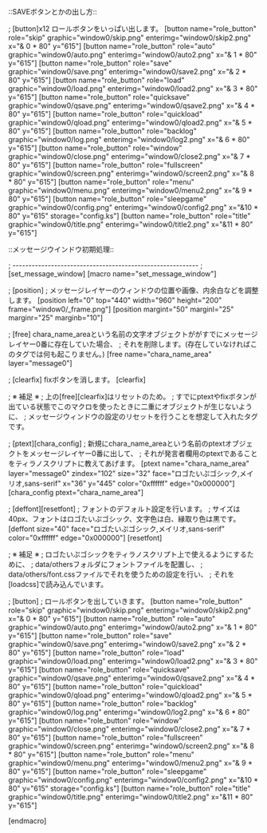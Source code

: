 

::SAVEボタンとかの出し方::

; [button]x12 ロールボタンをいっぱい出します。
[button name="role_button" role="skip"       graphic="window0/skip.png"   enterimg="window0/skip2.png"   x="& 0 * 80" y="615"]
[button name="role_button" role="auto"       graphic="window0/auto.png"   enterimg="window0/auto2.png"   x="& 1 * 80" y="615"]
[button name="role_button" role="save"       graphic="window0/save.png"   enterimg="window0/save2.png"   x="& 2 * 80" y="615"]
[button name="role_button" role="load"       graphic="window0/load.png"   enterimg="window0/load2.png"   x="& 3 * 80" y="615"]
[button name="role_button" role="quicksave"  graphic="window0/qsave.png"  enterimg="window0/qsave2.png"  x="& 4 * 80" y="615"]
[button name="role_button" role="quickload"  graphic="window0/qload.png"  enterimg="window0/qload2.png"  x="& 5 * 80" y="615"]
[button name="role_button" role="backlog"    graphic="window0/log.png"    enterimg="window0/log2.png"    x="& 6 * 80" y="615"]
[button name="role_button" role="window"     graphic="window0/close.png"  enterimg="window0/close2.png"  x="& 7 * 80" y="615"]
[button name="role_button" role="fullscreen" graphic="window0/screen.png" enterimg="window0/screen2.png" x="& 8 * 80" y="615"]
[button name="role_button" role="menu"       graphic="window0/menu.png"   enterimg="window0/menu2.png"   x="& 9 * 80" y="615"]
[button name="role_button" role="sleepgame"  graphic="window0/config.png" enterimg="window0/config2.png" x="&10 * 80" y="615" storage="config.ks"]
[button name="role_button" role="title"      graphic="window0/title.png"  enterimg="window0/title2.png"  x="&11 * 80" y="615"]


::メッセージウインドウ初期処理::

; ----------------------------------------------------------
; [set_message_window]
[macro name="set_message_window"]

; [position]
; メッセージレイヤーのウィンドウの位置や画像、内余白などを調整します。
[position left="0" top="440" width="960" height="200" frame="window0/_frame.png"]
[position margint="50" marginl="25" marginr="25" marginb="10"]

; [free] chara_name_areaという名前の文字オブジェクトががすでにメッセージレイヤー0番に存在していた場合、
; それを削除します。(存在していなければこのタグでは何も起こりません。)
[free  name="chara_name_area"  layer="message0"]

; [clearfix] fixボタンを消します。
[clearfix]

; ※ 補足 ※
; 上の[free][clearfix]はリセットのため。
; すでにptextやfixボタンが出ている状態でこのマクロを使ったときに二重にオブジェクトが生じないように、
; メッセージウィンドウの設定のリセットを行うことを想定して入れたタグです。

; [ptext][chara_config]
; 新規にchara_name_areaという名前のptextオブジェクトをメッセージレイヤー0番に出して、
; それが発言者欄用のptextであることをティラノスクリプトに教えてあげます。
[ptext name="chara_name_area"  layer="message0" zindex="102" size="32" face="ロゴたいぷゴシック,メイリオ,sans-serif" x="36" y="445" color="0xffffff" edge="0x000000"]
[chara_config ptext="chara_name_area"]

; [deffont][resetfont]
; フォントのデフォルト設定を行います。
; サイズは40px、フォントはロゴたいぷゴシック、文字色は白、縁取り色は黒です。
[deffont size="40" face="ロゴたいぷゴシック,メイリオ,sans-serif" color="0xffffff" edge="0x000000"]
[resetfont]

; ※ 補足 ※
; ロゴたいぷゴシックをティラノスクリプト上で使えるようにするために、
; data/othersフォルダにフォントファイルを配置し、
; data/others/font.cssファイルでそれを使うための設定を行い、
; それを[loadcss]で読み込んでいます。

; [button]
; ロールボタンを出していきます。
[button name="role_button" role="skip"       graphic="window0/skip.png"   enterimg="window0/skip2.png"   x="& 0 * 80" y="615"]
[button name="role_button" role="auto"       graphic="window0/auto.png"   enterimg="window0/auto2.png"   x="& 1 * 80" y="615"]
[button name="role_button" role="save"       graphic="window0/save.png"   enterimg="window0/save2.png"   x="& 2 * 80" y="615"]
[button name="role_button" role="load"       graphic="window0/load.png"   enterimg="window0/load2.png"   x="& 3 * 80" y="615"]
[button name="role_button" role="quicksave"  graphic="window0/qsave.png"  enterimg="window0/qsave2.png"  x="& 4 * 80" y="615"]
[button name="role_button" role="quickload"  graphic="window0/qload.png"  enterimg="window0/qload2.png"  x="& 5 * 80" y="615"]
[button name="role_button" role="backlog"    graphic="window0/log.png"    enterimg="window0/log2.png"    x="& 6 * 80" y="615"]
[button name="role_button" role="window"     graphic="window0/close.png"  enterimg="window0/close2.png"  x="& 7 * 80" y="615"]
[button name="role_button" role="fullscreen" graphic="window0/screen.png" enterimg="window0/screen2.png" x="& 8 * 80" y="615"]
[button name="role_button" role="menu"       graphic="window0/menu.png"   enterimg="window0/menu2.png"   x="& 9 * 80" y="615"]
[button name="role_button" role="sleepgame"  graphic="window0/config.png" enterimg="window0/config2.png" x="&10 * 80" y="615" storage="config.ks"]
[button name="role_button" role="title"      graphic="window0/title.png"  enterimg="window0/title2.png"  x="&11 * 80" y="615"]

[endmacro]
